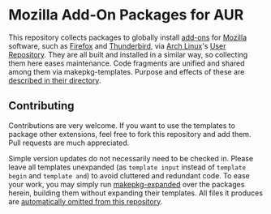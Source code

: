 # Mozilla Add-On Packages for AUR

This repository collects packages to globally install [add-ons](https://addons.mozilla.org/) for [Mozilla](https://www.mozilla.org/) software, such as [Firefox](https://www.mozilla.org/firefox/) and [Thunderbird](https://www.mozilla.org/thunderbird/), via [Arch Linux](http://archlinux.org/)'s [User Repository](https://aur.archlinux.org/). They are all built and installed in a similar way, so collecting them here eases maintenance. Code fragments are unified and shared among them via makepkg-templates. Purpose and effects of these are [described in their directory](makepkg-templates).


## Contributing

Contributions are very welcome. If you want to use the templates to package other extensions, feel free to fork this repository and add them. Pull requests are much appreciated.

Simple version updates do not necessarily need to be checked in. Please leave all templates unexpanded (as `template input` instead of `template begin` and `template and`) to avoid cluttered and redundant code. To ease your work, you may simply run [makepkg-expanded](https://github.com/dffischer/makepkg-expanded) over the packages herein, building them without expanding their templates. All files it produces are [automatically omitted from this repository](.gitignore).
